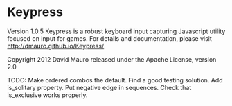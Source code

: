 Keypress
========
Version 1.0.5
Keypress is a robust keyboard input capturing Javascript utility
focused on input for games. For details and documentation, please
visit http://dmauro.github.io/Keypress/

Copyright 2012 David Mauro
released under the Apache License, version 2.0

TODO:
    Make ordered combos the default.
    Find a good testing solution.
    Add is_solitary property.
    Put negative edge in sequences.
    Check that is_exclusive works properly.
